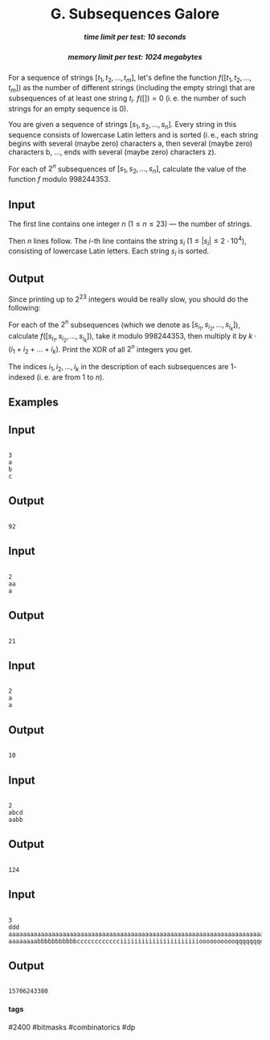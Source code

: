 <h1 style='text-align: center;'> G. Subsequences Galore</h1>

<h5 style='text-align: center;'>time limit per test: 10 seconds</h5>
<h5 style='text-align: center;'>memory limit per test: 1024 megabytes</h5>

For a sequence of strings $[t_1, t_2, \dots, t_m]$, let's define the function $f([t_1, t_2, \dots, t_m])$ as the number of different strings (including the empty string) that are subsequences of at least one string $t_i$. $f([]) = 0$ (i. e. the number of such strings for an empty sequence is $0$).

You are given a sequence of strings $[s_1, s_2, \dots, s_n]$. Every string in this sequence consists of lowercase Latin letters and is sorted (i. e., each string begins with several (maybe zero) characters a, then several (maybe zero) characters b, ..., ends with several (maybe zero) characters z).

For each of $2^n$ subsequences of $[s_1, s_2, \dots, s_n]$, calculate the value of the function $f$ modulo $998244353$.

## Input

The first line contains one integer $n$ ($1 \le n \le 23$) — the number of strings.

Then $n$ lines follow. The $i$-th line contains the string $s_i$ ($1 \le |s_i| \le 2 \cdot 10^4$), consisting of lowercase Latin letters. Each string $s_i$ is sorted.

## Output

Since printing up to $2^{23}$ integers would be really slow, you should do the following:

For each of the $2^n$ subsequences (which we denote as $[s_{i_1}, s_{i_2}, \dots, s_{i_k}]$), calculate $f([s_{i_1}, s_{i_2}, \dots, s_{i_k}])$, take it modulo $998244353$, then multiply it by $k \cdot (i_1 + i_2 + \dots + i_k)$. Print the XOR of all $2^n$ integers you get.

The indices $i_1, i_2, \dots, i_k$ in the description of each subsequences are $1$-indexed (i. e. are from $1$ to $n$).

## Examples

## Input


```

3
a
b
c

```
## Output


```

92

```
## Input


```

2
aa
a

```
## Output


```

21

```
## Input


```

2
a
a

```
## Output


```

10

```
## Input


```

2
abcd
aabb

```
## Output


```

124

```
## Input


```

3
ddd
aaaaaaaaaaaaaaaaaaaaaaaaaaaaaaaaaaaaaaaaaaaaaaaaaaaaaaaaaaaaaaaaaaaaaaaaaaaaaaa
aaaaaaaabbbbbbbbbbbcccccccccccciiiiiiiiiiiiiiiiiiiiiiooooooooooqqqqqqqqqqqqqqqqqqvvvvvzzzzzzzzzzzz

```
## Output


```

15706243380

```


#### tags 

#2400 #bitmasks #combinatorics #dp 